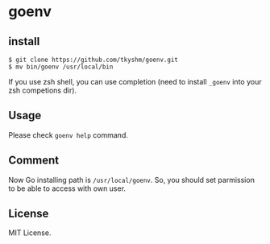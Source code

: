 # goenv

## install

```
$ git clone https://github.com/tkyshm/goenv.git
$ mv bin/goenv /usr/local/bin
```

If you use zsh shell, you can use completion (need to install `_goenv` into your zsh competions dir).


## Usage
Please check `goenv help` command.

## Comment
Now Go installing path is `/usr/local/goenv`. So, you should set parmission to be able to access with own user.

## License
MIT License.
